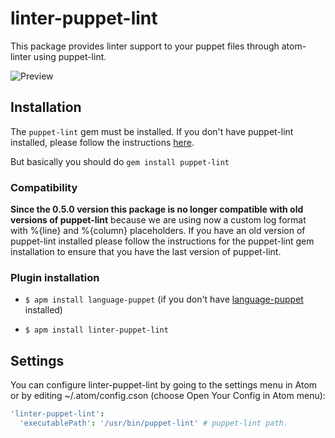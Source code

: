 # linter-puppet-lint

This package provides linter support to your puppet files through atom-linter
using puppet-lint.

![Preview](http://s16.postimg.org/b84dqyuf9/pup_lin_scrsho.png)

## Installation

The `puppet-lint` gem must be installed. If you don't have puppet-lint
installed, please follow the instructions [here](http://puppet-lint.com/).

But basically you should do `gem install puppet-lint`

### Compatibility

__Since the 0.5.0 version this package is no longer compatible with old
versions of puppet-lint__ because we are using now a custom log format with
%{line} and %{column} placeholders. If you have an old version of puppet-lint
installed please follow the instructions for the puppet-lint gem installation
to ensure that you have the last version of puppet-lint.

### Plugin installation

*   `$ apm install language-puppet` (if you don't have
    [language-puppet](https://github.com/atom/language-puppet) installed)

*   `$ apm install linter-puppet-lint`

## Settings

You can configure linter-puppet-lint by going to the settings menu in Atom or
by editing ~/.atom/config.cson (choose Open Your Config in Atom menu):

```coffeescript
'linter-puppet-lint':
  'executablePath': '/usr/bin/puppet-lint' # puppet-lint path.
```
